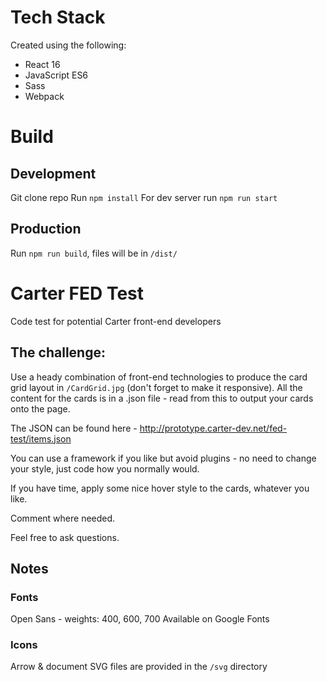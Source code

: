 # Tech Stack
Created using the following:
- React 16
- JavaScript ES6
- Sass
- Webpack

# Build
## Development
Git clone repo
Run `npm install`
For dev server run `npm run start`
## Production
Run `npm run build`, files will be in `/dist/`

# Carter FED Test
Code test for potential Carter front-end developers

## The challenge:
Use a heady combination of front-end technologies to produce the card grid layout in `/CardGrid.jpg` (don't forget to make it responsive). All the content for the cards is in a .json file - read from this to output your cards onto the page.

The JSON can be found here - http://prototype.carter-dev.net/fed-test/items.json

You can use a framework if you like but avoid plugins - no need to change your style, just code how you normally would.

If you have time, apply some nice hover style to the cards, whatever you like.

Comment where needed.

Feel free to ask questions.

## Notes

### Fonts
Open Sans - weights: 400, 600, 700
Available on Google Fonts

### Icons
Arrow & document SVG files are provided in the `/svg` directory